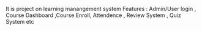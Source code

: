 It is project on learning manangement system 
Features : Admin/User login , Course Dashboard ,Course Enroll, Attendence , Review System , Quiz System etc
